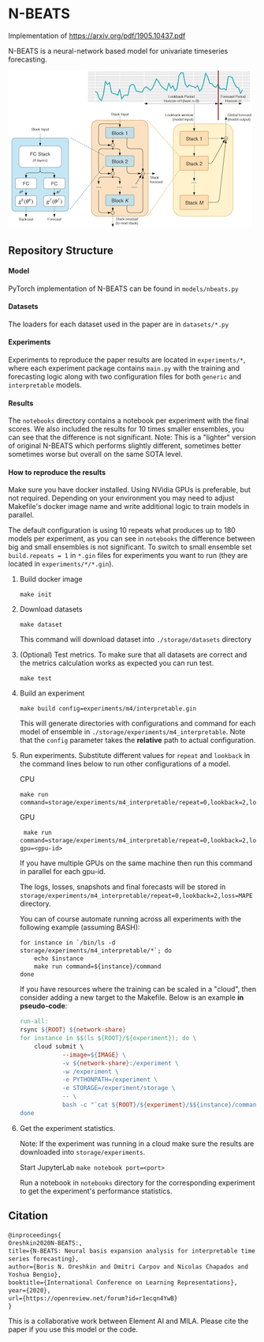 # N-BEATS

Implementation of https://arxiv.org/pdf/1905.10437.pdf

N-BEATS is a neural-network based model for univariate timeseries forecasting.

![N-BEATS Architecture](nbeats.png)

## Repository Structure

#### Model
PyTorch implementation of N-BEATS can be found in `models/nbeats.py`

#### Datasets
The loaders for each dataset used in the paper are in `datasets/*.py`

#### Experiments
Experiments to reproduce the paper results are located in `experiments/*`, 
where each experiment package contains `main.py` with the training and forecasting logic along 
with two configuration files for both `generic` and `interpretable` models.

#### Results
The `notebooks` directory contains a notebook per experiment with the final scores. 
We also included the results for 10 times smaller ensembles, 
you can see that the difference is not significant.
Note: This is a "lighter" version of original N-BEATS which performs slightly different, 
sometimes better sometimes worse but overall on the same SOTA level.

#### How to reproduce the results
Make sure you have docker installed. Using NVidia GPUs is preferable, but not required.
Depending on your environment you may need to adjust Makefile's docker image name and
write additional logic to train models in parallel.

The default configuration is using 10 repeats what produces up to 180 models per experiment, as you can
see in `notebooks` the difference between big and small ensembles is not significant. 
To switch to small ensemble set `build.repeats = 1` in `*.gin` files for experiments you want to run
(they are located in `experiments/*/*.gin`).

1. Build docker image
    ```shell script
    make init
    ```

1. Download datasets
    ```shell script
    make dataset
    ```
   This command will download dataset into `./storage/datasets` directory

1. (Optional) Test metrics. To make sure that all datasets are correct and the metrics 
calculation works as expected you can run test.  
    ```shell script
    make test
    ```

1. Build an experiment
    ```shell script
    make build config=experiments/m4/interpretable.gin
    ```
   This will generate directories with configurations and command for each model of ensemble 
   in `./storage/experiments/m4_interpretable`. Note that the `config` parameter takes the **relative** 
   path to actual configuration.

1. Run experiments.
   Substitute different values for `repeat` and `lookback` in the command lines below to
   run other configurations of a model.
    
    CPU
    ```shell script
    make run command=storage/experiments/m4_interpretable/repeat=0,lookback=2,loss=MAPE/command
    ```
    GPU 
    ```shell script
     make run command=storage/experiments/m4_interpretable/repeat=0,lookback=2,loss=MAPE/command gpu=<gpu-id>
     ```
    If you have multiple GPUs on the same machine then run this command in parallel for each gpu-id.
   
    The logs, losses, snapshots and final forecasts will be stored in 
    `storage/experiments/m4_interpretable/repeat=0,lookback=2,loss=MAPE` directory.

    You can of course automate running across all experiments with the following example (assuming BASH):
    ```shell script
    for instance in `/bin/ls -d storage/experiments/m4_interpretable/*`; do 
        echo $instance
        make run command=${instance}/command
    done
    ```

    If you have resources where the training can be scaled in a "cloud", then consider adding a new target
    to the Makefile. Below is an example **in pseudo-code**:

    ```makefile
    run-all:
	rsync ${ROOT} ${network-share}
	for instance in $$(ls ${ROOT}/${experiment}); do \
		cloud submit \
				--image=${IMAGE} \
				-v ${network-share}:/experiment \
				-w /experiment \
				-e PYTHONPATH=/experiment \
				-e STORAGE=/experiment/storage \
				-- \
				bash -c "`cat ${ROOT}/${experiment}/$${instance}/command`"; \
	done
    ```
1. Get the experiment statistics.
    
    Note: If the experiment was running in a cloud make sure the results are downloaded into `storage/experiments`.
    
    Start JupyterLab `make notebook port=<port>`
    
    Run a notebook in `notebooks` directory for the corresponding experiment to get the 
    experiment's performance statistics.
 
## Citation

```
@inproceedings{
Oreshkin2020N-BEATS:,
title={N-BEATS: Neural basis expansion analysis for interpretable time series forecasting},
author={Boris N. Oreshkin and Dmitri Carpov and Nicolas Chapados and Yoshua Bengio},
booktitle={International Conference on Learning Representations},
year={2020},
url={https://openreview.net/forum?id=r1ecqn4YwB}
}
```

This is a collaborative work between Element AI and MILA. Please cite the paper if you use this model or the code.
